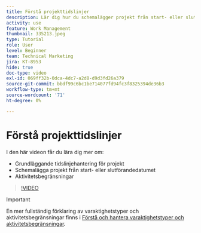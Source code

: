 ```yaml
---
title: Förstå projekttidslinjer
description: Lär dig hur du schemalägger projekt från start- eller slutdatumet. Lär dig sedan hur varaktighet, föregångare och uppgiftsbegränsningar påverkar projektplanen.
activity: use
feature: Work Management
thumbnail: 335213.jpeg
type: Tutorial
role: User
level: Beginner
team: Technical Marketing
jira: KT-8953
hide: true
doc-type: video
exl-id: 069ff32b-0dca-4dc7-a2d8-d9d3fd26a379
source-git-commit: bbdf99c6bc1be714077fd94fc3f8325394de36b3
workflow-type: tm+mt
source-wordcount: '71'
ht-degree: 0%

---
```


# Förstå projekttidslinjer

I den här videon får du lära dig mer om:

* Grundläggande tidslinjehantering för projekt
* Schemalägga projekt från start- eller slutförandedatumet
* Aktivitetsbegränsningar

>[!VIDEO](https://video.tv.adobe.com/v/335213/?quality=12&learn=on&enablevpops=1)

>[!IMPORTANT]
>
>En mer fullständig förklaring av varaktighetstyper och aktivitetsbegränsningar finns i [Förstå och hantera varaktighetstyper och aktivitetsbegränsningar](https://experienceleague.adobe.com/docs/workfront-learn/tutorials-workfront/manage-work/intermediate-projects/understand-and-manage-duration-types-and-task-constraints.html?lang=en).
